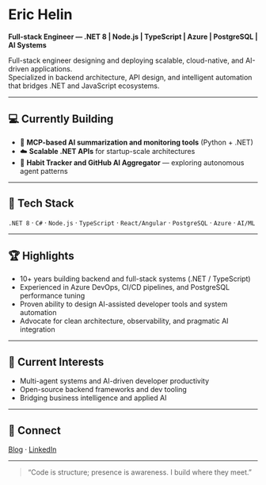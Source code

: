 # Eric Helin  
**Full-stack Engineer — .NET 8 | Node.js | TypeScript | Azure | PostgreSQL | AI Systems**

Full-stack engineer designing and deploying scalable, cloud-native, and AI-driven applications.  
Specialized in backend architecture, API design, and intelligent automation that bridges .NET and JavaScript ecosystems.

---

## 💻 Currently Building
- 🧠 **MCP-based AI summarization and monitoring tools** (Python + .NET)
- ☁️ **Scalable .NET APIs** for startup-scale architectures
- 🧩 **Habit Tracker and GitHub AI Aggregator** — exploring autonomous agent patterns

---

## 🧰 Tech Stack
`.NET 8` · `C#` · `Node.js` · `TypeScript` · `React/Angular` · `PostgreSQL` · `Azure` · `AI/ML`

---

## 🏆 Highlights
- 10+ years building backend and full-stack systems (.NET / TypeScript)  
- Experienced in Azure DevOps, CI/CD pipelines, and PostgreSQL performance tuning  
- Proven ability to design AI-assisted developer tools and system automation  
- Advocate for clean architecture, observability, and pragmatic AI integration  

---

## 🚀 Current Interests
- Multi-agent systems and AI-driven developer productivity  
- Open-source backend frameworks and dev tooling  
- Bridging business intelligence and applied AI  

---

## 🔗 Connect
[Blog](https://erichelin.wordpress.com) · [LinkedIn](https://linkedin.com/in/eric-h-43647620)

---

> “Code is structure; presence is awareness. I build where they meet.”
